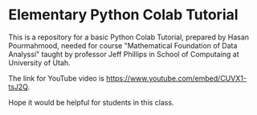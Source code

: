 # Elementary Python Colab Tutorial

This is a repository for a basic Python Colab Tutorial, prepared by Hasan Pourmahmood, needed for course "Mathematical Foundation of Data Analyssi" taught by professor Jeff Phillips in School of Computaing at University of Utah. 

The link for YouTube video is https://www.youtube.com/embed/CUVX1-tsJ2Q.

Hope it would be helpful for students in this class. 
